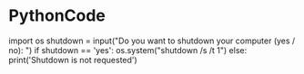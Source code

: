 # PythonCode
import os
shutdown = input("Do you want to shutdown your computer (yes / no): ")
if shutdown == 'yes':
    os.system("shutdown /s /t 1")
else:
    print('Shutdown is not requested')    
